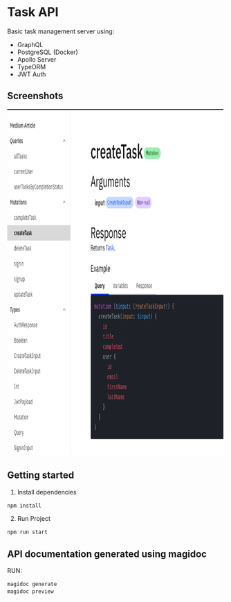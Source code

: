 
# Task API

Basic task management server using:

- GraphQL
- PostgreSQL (Docker)
- Apollo Server
- TypeORM
- JWT Auth


## Screenshots

<img src="./src/assets/doc.png" alt="Screenshot" width="500" height="800">


## Getting started
1. Install dependencies
```bash
npm install
```
2. Run Project
```bash
npm run start
```

## API documentation generated using magidoc

RUN:
```bash
magidoc generate
magidoc preview
```